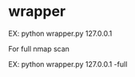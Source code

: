 # wrapper

EX: python wrapper.py 127.0.0.1

For full nmap scan 

EX: python wrapper.py 127.0.0.1 -full
